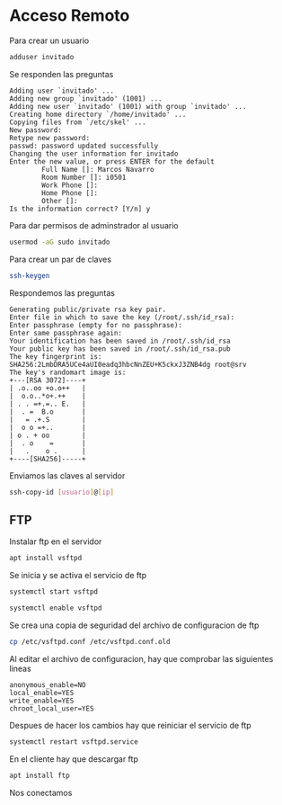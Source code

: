 # Acceso Remoto
Para crear un usuario
```bash
adduser invitado
```
Se responden las preguntas
```
Adding user `invitado' ...
Adding new group `invitado' (1001) ...
Adding new user `invitado' (1001) with group `invitado' ...
Creating home directory `/home/invitado' ...
Copying files from `/etc/skel' ...
New password: 
Retype new password: 
passwd: password updated successfully
Changing the user information for invitado
Enter the new value, or press ENTER for the default
        Full Name []: Marcos Navarro
        Room Number []: i0501
        Work Phone []: 
        Home Phone []: 
        Other []: 
Is the information correct? [Y/n] y
```
Para dar permisos de adminstrador al usuario
```bash
usermod -aG sudo invitado
```

Para crear un par de claves
```bash
ssh-keygen
```
Respondemos las preguntas
```
Generating public/private rsa key pair.
Enter file in which to save the key (/root/.ssh/id_rsa): 
Enter passphrase (empty for no passphrase): 
Enter same passphrase again: 
Your identification has been saved in /root/.ssh/id_rsa
Your public key has been saved in /root/.ssh/id_rsa.pub
The key fingerprint is:
SHA256:2LmbDRA5UCe4aUI0eadq3hbcNnZEU+K5ckxJ3ZNB4dg root@srv
The key's randomart image is:
+---[RSA 3072]----+
| .o..oo +o.o++   |
|  o.o..*o+.++    |
| . . =+.=.. E.   |
|  . =  B.o       |
|   = .+.S        |
|  o o =+..       |
| o . + oo        |
|  . o    =       |
|   .    o .      |
+----[SHA256]-----+
```
Enviamos las claves al servidor
```bash
ssh-copy-id [usuario]@[ip]
```

## FTP
Instalar ftp en el servidor
```bash
apt install vsftpd
```
Se inicia y se activa el servicio de ftp
```bash
systemctl start vsftpd
```
```bash
systemctl enable vsftpd
```
Se crea una copia de seguridad del archivo de configuracion de ftp
```bash
cp /etc/vsftpd.conf /etc/vsftpd.conf.old
```
Al editar el archivo de configuracion, hay que comprobar las siguientes lineas
```
anonymous_enable=NO
local_enable=YES
write_enable=YES
chroot_local_user=YES
```
Despues de hacer los cambios hay que reiniciar el servicio de ftp
```bash
systemctl restart vsftpd.service
```
En el cliente hay que descargar ftp
```bash
apt install ftp
```
Nos conectamos 
<!--stackedit_data:
eyJoaXN0b3J5IjpbLTM4NzU4MTAwMCwxNzIyOTI4NDcsODg1Nz
Q1ODczLC0xODIyNjQ3NjYzLC0yMDg4NzQ2NjEyLDczMDk5ODEx
Nl19
-->